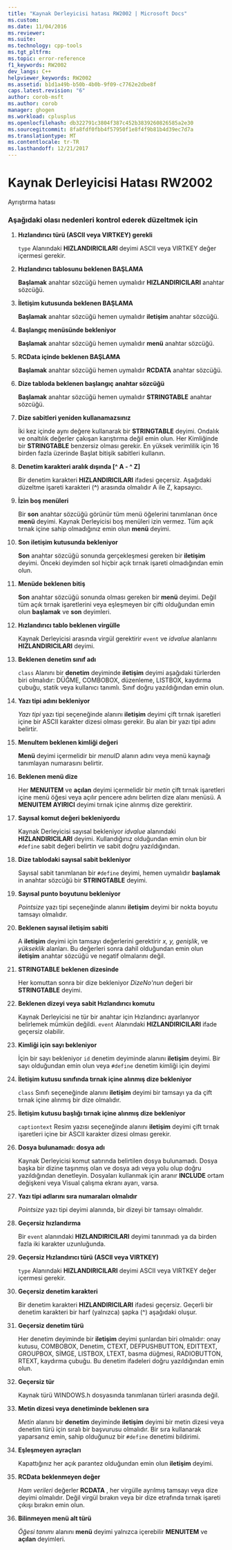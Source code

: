 ```yaml
---
title: "Kaynak Derleyicisi hatası RW2002 | Microsoft Docs"
ms.custom: 
ms.date: 11/04/2016
ms.reviewer: 
ms.suite: 
ms.technology: cpp-tools
ms.tgt_pltfrm: 
ms.topic: error-reference
f1_keywords: RW2002
dev_langs: C++
helpviewer_keywords: RW2002
ms.assetid: b1d1a49b-b50b-4b0b-9f09-c7762e2dbe8f
caps.latest.revision: "6"
author: corob-msft
ms.author: corob
manager: ghogen
ms.workload: cplusplus
ms.openlocfilehash: db322791c3804f387c452b3839260826585a2e30
ms.sourcegitcommit: 8fa8fdf0fbb4f57950f1e8f4f9b81b4d39ec7d7a
ms.translationtype: MT
ms.contentlocale: tr-TR
ms.lasthandoff: 12/21/2017
---
```

# <a name="resource-compiler-error-rw2002"></a>Kaynak Derleyicisi Hatası RW2002
Ayrıştırma hatası  
  
### <a name="to-fix-by-checking-the-following-possible-causes"></a>Aşağıdaki olası nedenleri kontrol ederek düzeltmek için  
  
1.  **Hızlandırıcı türü (ASCII veya VIRTKEY) gerekli**  
  
     `type` Alanındaki **HIZLANDIRICILARI** deyimi ASCII veya VIRTKEY değer içermesi gerekir.  
  
2.  **Hızlandırıcı tablosunu beklenen BAŞLAMA**  
  
     **Başlamak** anahtar sözcüğü hemen uymalıdır **HIZLANDIRICILARI** anahtar sözcüğü.  
  
3.  **İletişim kutusunda beklenen BAŞLAMA**  
  
     **Başlamak** anahtar sözcüğü hemen uymalıdır **iletişim** anahtar sözcüğü.  
  
4.  **Başlangıç menüsünde bekleniyor**  
  
     **Başlamak** anahtar sözcüğü hemen uymalıdır **menü** anahtar sözcüğü.  
  
5.  **RCData içinde beklenen BAŞLAMA**  
  
     **Başlamak** anahtar sözcüğü hemen uymalıdır **RCDATA** anahtar sözcüğü.  
  
6.  **Dize tabloda beklenen başlangıç anahtar sözcüğü**  
  
     **Başlamak** anahtar sözcüğü hemen uymalıdır **STRINGTABLE** anahtar sözcüğü.  
  
7.  **Dize sabitleri yeniden kullanamazsınız**  
  
     İki kez içinde aynı değere kullanarak bir **STRINGTABLE** deyimi. Ondalık ve onaltılık değerler çakışan karıştırma değil emin olun. Her Kimliğinde bir **STRINGTABLE** benzersiz olması gerekir. En yüksek verimlilik için 16 birden fazla üzerinde Başlat bitişik sabitleri kullanın.  
  
8.  **Denetim karakteri aralık dışında [^ A - ^ Z]**  
  
     Bir denetim karakteri **HIZLANDIRICILARI** ifadesi geçersiz. Aşağıdaki düzeltme işareti karakteri (**^**) arasında olmalıdır A ile Z, kapsayıcı.  
  
9. **İzin boş menüleri**  
  
     Bir **son** anahtar sözcüğü görünür tüm menü öğelerini tanımlanan önce **menü** deyimi. Kaynak Derleyicisi boş menüleri izin vermez. Tüm açık tırnak içine sahip olmadığınız emin olun **menü** deyimi.  
  
10. **Son iletişim kutusunda bekleniyor**  
  
     **Son** anahtar sözcüğü sonunda gerçekleşmesi gereken bir **iletişim** deyimi. Önceki deyimden sol hiçbir açık tırnak işareti olmadığından emin olun.  
  
11. **Menüde beklenen bitiş**  
  
     **Son** anahtar sözcüğü sonunda olması gereken bir **menü** deyimi. Değil tüm açık tırnak işaretlerini veya eşleşmeyen bir çifti olduğundan emin olun **başlamak** ve **son** deyimleri.  
  
12. **Hızlandırıcı tablo beklenen virgülle**  
  
     Kaynak Derleyicisi arasında virgül gerektirir `event` ve *idvalue* alanlarını **HIZLANDIRICILARI** deyimi.  
  
13. **Beklenen denetim sınıf adı**  
  
     `class` Alanını bir **denetim** deyiminde **iletişim** deyimi aşağıdaki türlerden biri olmalıdır: DÜĞME, COMBOBOX, düzenleme, LISTBOX, kaydırma çubuğu, statik veya kullanıcı tanımlı. Sınıf doğru yazıldığından emin olun.  
  
14. **Yazı tipi adını bekleniyor**  
  
     *Yazı tipi* yazı tipi seçeneğinde alanını **iletişim** deyimi çift tırnak işaretleri içine bir ASCII karakter dizesi olması gerekir. Bu alan bir yazı tipi adını belirtir.  
  
15. **MenuItem beklenen kimliği değeri**  
  
     **Menü** deyimi içermelidir bir *menuID* alanın adını veya menü kaynağı tanımlayan numarasını belirtir.  
  
16. **Beklenen menü dize**  
  
     Her **MENUITEM** ve **açılan** deyimi içermelidir bir *metin* çift tırnak işaretleri içine menü öğesi veya açılır pencere adını belirten dize alanı menüsü. A **MENUITEM AYIRICI** deyimi tırnak içine alınmış dize gerektirir.  
  
17. **Sayısal komut değeri bekleniyordu**  
  
     Kaynak Derleyicisi sayısal bekleniyor *idvalue* alanındaki **HIZLANDIRICILARI** deyimi. Kullandığınız olduğundan emin olun bir `#define` sabit değeri belirtin ve sabit doğru yazıldığından.  
  
18. **Dize tablodaki sayısal sabit bekleniyor**  
  
     Sayısal sabit tanımlanan bir `#define` deyimi, hemen uymalıdır **başlamak** in anahtar sözcüğü bir **STRINGTABLE** deyimi.  
  
19. **Sayısal punto boyutunu bekleniyor**  
  
     *Pointsize* yazı tipi seçeneğinde alanını **iletişim** deyimi bir nokta boyutu tamsayı olmalıdır.  
  
20. **Beklenen sayısal iletişim sabiti**  
  
     A **iletişim** deyimi için tamsayı değerlerini gerektirir *x, y, genişlik*, ve *yükseklik* alanları. Bu değerleri sonra dahil olduğundan emin olun **iletişim** anahtar sözcüğü ve negatif olmalarını değil.  
  
21. **STRINGTABLE beklenen dizesinde**  
  
     Her komuttan sonra bir dize bekleniyor *DizeNo'nun* değeri bir **STRINGTABLE** deyimi.  
  
22. **Beklenen dizeyi veya sabit Hızlandırıcı komutu**  
  
     Kaynak Derleyicisi ne tür bir anahtar için Hızlandırıcı ayarlanıyor belirlemek mümkün değildi. `event` Alanındaki **HIZLANDIRICILARI** ifade geçersiz olabilir.  
  
23. **Kimliği için sayı bekleniyor**  
  
     İçin bir sayı bekleniyor `id` denetim deyiminde alanını **iletişim** deyimi. Bir sayı olduğundan emin olun veya `#define` denetim kimliği için deyimi  
  
24. **İletişim kutusu sınıfında tırnak içine alınmış dize bekleniyor**  
  
     `class` Sınıfı seçeneğinde alanını **iletişim** deyimi bir tamsayı ya da çift tırnak içine alınmış bir dize olmalıdır.  
  
25. **İletişim kutusu başlığı tırnak içine alınmış dize bekleniyor**  
  
     `captiontext` Resim yazısı seçeneğinde alanını **iletişim** deyimi çift tırnak işaretleri içine bir ASCII karakter dizesi olması gerekir.  
  
26. **Dosya bulunamadı: dosya adı**  
  
     Kaynak Derleyicisi komut satırında belirtilen dosya bulunamadı. Dosya başka bir dizine taşınmış olan ve dosya adı veya yolu olup doğru yazıldığından denetleyin. Dosyaları kullanmak için aranır **INCLUDE** ortam değişkeni veya Visual çalışma ekranı ayarı, varsa.  
  
27. **Yazı tipi adlarını sıra numaraları olmalıdır**  
  
     *Pointsize* yazı tipi deyimi alanında, bir dizeyi bir tamsayı olmalıdır.  
  
28. **Geçersiz hızlandırma**  
  
     Bir `event` alanındaki **HIZLANDIRICILARI** deyimi tanınmadı ya da birden fazla iki karakter uzunluğunda.  
  
29. **Geçersiz Hızlandırıcı türü (ASCII veya VIRTKEY)**  
  
     `type` Alanındaki **HIZLANDIRICILARI** deyimi ASCII veya VIRTKEY değer içermesi gerekir.  
  
30. **Geçersiz denetim karakteri**  
  
     Bir denetim karakteri **HIZLANDIRICILARI** ifadesi geçersiz. Geçerli bir denetim karakteri bir harf (yalnızca) şapka (^) aşağıdaki oluşur.  
  
31. **Geçersiz denetim türü**  
  
     Her denetim deyiminde bir **iletişim** deyimi şunlardan biri olmalıdır: onay kutusu, COMBOBOX, Denetim, CTEXT, DEFPUSHBUTTON, EDITTEXT, GROUPBOX, SİMGE, LISTBOX, LTEXT, basma düğmesi, RADIOBUTTON, RTEXT, kaydırma çubuğu. Bu denetim ifadeleri doğru yazıldığından emin olun.  
  
32. **Geçersiz tür**  
  
     Kaynak türü WINDOWS.h dosyasında tanımlanan türleri arasında değil.  
  
33. **Metin dizesi veya denetiminde beklenen sıra**  
  
     *Metin* alanını bir **denetim** deyiminde **iletişim** deyimi bir metin dizesi veya denetim türü için sıralı bir başvurusu olmalıdır. Bir sıra kullanarak yaparsanız emin, sahip olduğunuz bir `#define` denetimi bildirimi.  
  
34. **Eşleşmeyen ayraçları**  
  
     Kapattığınız her açık parantez olduğundan emin olun **iletişim** deyimi.  
  
35. **RCData beklenmeyen değer**  
  
     *Ham verileri* değerler **RCDATA** , her virgülle ayrılmış tamsayı veya dize deyimi olmalıdır. Değil virgül bırakın veya bir dize etrafında tırnak işareti çıkışı bırakın emin olun.  
  
36. **Bilinmeyen menü alt türü**  
  
     *Öğesi tanımı* alanını **menü** deyimi yalnızca içerebilir **MENUITEM** ve **açılan** deyimleri.